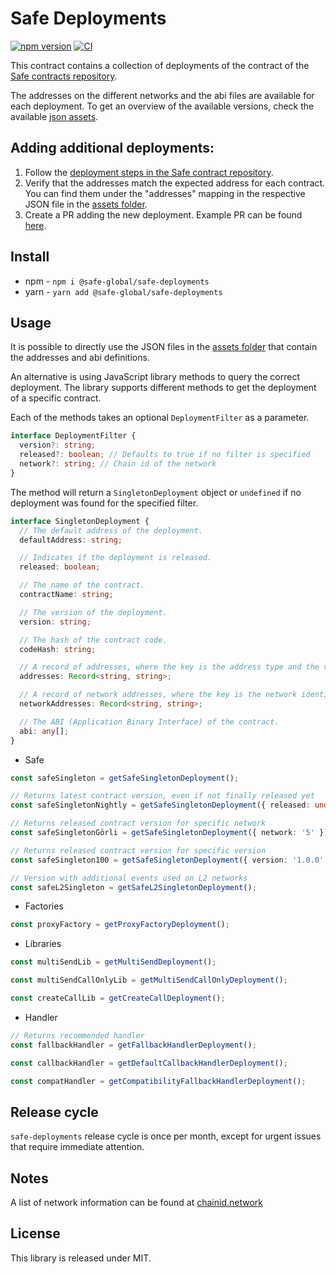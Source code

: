 # Safe Deployments

[![npm version](https://badge.fury.io/js/%40safe-global%2Fsafe-deployments.svg)](https://badge.fury.io/js/%40safe-global%2Fsafe-deployments)
[![CI](https://github.com/safe-global/safe-deployments/actions/workflows/test.yml/badge.svg)](https://github.com/safe-global/safe-deployments/actions/workflows/test.yml)

This contract contains a collection of deployments of the contract of the [Safe contracts repository](https://github.com/safe-global/safe-smart-account).

The addresses on the different networks and the abi files are available for each deployment. To get an overview of the available versions, check the available [json assets](./src/assets/).

## Adding additional deployments:

1. Follow the [deployment steps in the Safe contract repository](https://github.com/safe-global/safe-smart-contracts#deployments).
2. Verify that the addresses match the expected address for each contract. You can find them under the "addresses" mapping in the respective JSON file in the [assets folder](./src/assets/).
3. Create a PR adding the new deployment. Example PR can be found [here](https://github.com/safe-global/safe-deployments/pull/676).

## Install

- npm - `npm i @safe-global/safe-deployments`
- yarn - `yarn add @safe-global/safe-deployments`

## Usage

It is possible to directly use the JSON files in the [assets folder](./src/assets/) that contain the addresses and abi definitions.

An alternative is using JavaScript library methods to query the correct deployment. The library supports different methods to get the deployment of a specific contract.

Each of the methods takes an optional `DeploymentFilter` as a parameter.

```ts
interface DeploymentFilter {
  version?: string;
  released?: boolean; // Defaults to true if no filter is specified
  network?: string; // Chain id of the network
}
```

The method will return a `SingletonDeployment` object or `undefined` if no deployment was found for the specified filter.

```ts
interface SingletonDeployment {
  // The default address of the deployment.
  defaultAddress: string;

  // Indicates if the deployment is released.
  released: boolean;

  // The name of the contract.
  contractName: string;

  // The version of the deployment.
  version: string;

  // The hash of the contract code.
  codeHash: string;

  // A record of addresses, where the key is the address type and the value is the address.
  addresses: Record<string, string>;

  // A record of network addresses, where the key is the network identifier and the value is the address.
  networkAddresses: Record<string, string>;

  // The ABI (Application Binary Interface) of the contract.
  abi: any[];
}
```

- Safe

```ts
const safeSingleton = getSafeSingletonDeployment();

// Returns latest contract version, even if not finally released yet
const safeSingletonNightly = getSafeSingletonDeployment({ released: undefined });

// Returns released contract version for specific network
const safeSingletonGörli = getSafeSingletonDeployment({ network: '5' });

// Returns released contract version for specific version
const safeSingleton100 = getSafeSingletonDeployment({ version: '1.0.0' });

// Version with additional events used on L2 networks
const safeL2Singleton = getSafeL2SingletonDeployment();
```

- Factories

```ts
const proxyFactory = getProxyFactoryDeployment();
```

- Libraries

```ts
const multiSendLib = getMultiSendDeployment();

const multiSendCallOnlyLib = getMultiSendCallOnlyDeployment();

const createCallLib = getCreateCallDeployment();
```

- Handler

```ts
// Returns recommended handler
const fallbackHandler = getFallbackHandlerDeployment();

const callbackHandler = getDefaultCallbackHandlerDeployment();

const compatHandler = getCompatibilityFallbackHandlerDeployment();
```

## Release cycle

`safe-deployments` release cycle is once per month, except for urgent issues that require immediate attention.

## Notes

A list of network information can be found at [chainid.network](https://chainid.network/)

## License

This library is released under MIT.
